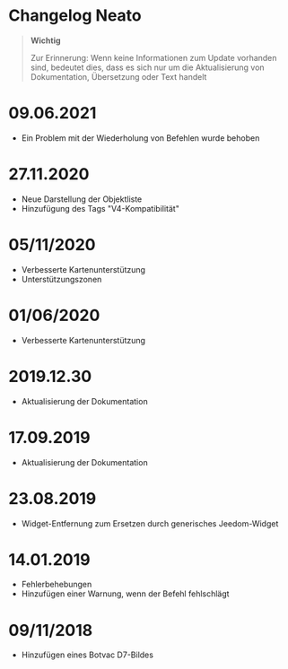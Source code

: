 # Changelog Neato

>**Wichtig**
>
>Zur Erinnerung: Wenn keine Informationen zum Update vorhanden sind, bedeutet dies, dass es sich nur um die Aktualisierung von Dokumentation, Übersetzung oder Text handelt

# 09.06.2021

- Ein Problem mit der Wiederholung von Befehlen wurde behoben

# 27.11.2020

- Neue Darstellung der Objektliste
- Hinzufügung des Tags "V4-Kompatibilität"

# 05/11/2020

- Verbesserte Kartenunterstützung
- Unterstützungszonen

# 01/06/2020

- Verbesserte Kartenunterstützung

# 2019.12.30

- Aktualisierung der Dokumentation

# 17.09.2019

- Aktualisierung der Dokumentation

# 23.08.2019

- Widget-Entfernung zum Ersetzen durch generisches Jeedom-Widget

# 14.01.2019

- Fehlerbehebungen
- Hinzufügen einer Warnung, wenn der Befehl fehlschlägt

# 09/11/2018

- Hinzufügen eines Botvac D7-Bildes
